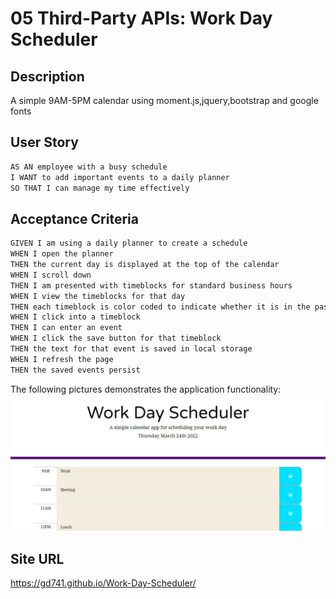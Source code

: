 # 05 Third-Party APIs: Work Day Scheduler

## Description
A simple 9AM-5PM calendar using moment.js,jquery,bootstrap and google fonts


## User Story

```md
AS AN employee with a busy schedule
I WANT to add important events to a daily planner
SO THAT I can manage my time effectively
```

## Acceptance Criteria

```md
GIVEN I am using a daily planner to create a schedule
WHEN I open the planner
THEN the current day is displayed at the top of the calendar
WHEN I scroll down
THEN I am presented with timeblocks for standard business hours
WHEN I view the timeblocks for that day
THEN each timeblock is color coded to indicate whether it is in the past, present, or future
WHEN I click into a timeblock
THEN I can enter an event
WHEN I click the save button for that timeblock
THEN the text for that event is saved in local storage
WHEN I refresh the page
THEN the saved events persist
```

The following pictures demonstrates the application functionality:
![alt text](https://github.com/gd741/Work-Day-Scheduler/blob/main/Assets/Images/schedule1.jpg)

## Site URL
https://gd741.github.io/Work-Day-Scheduler/

